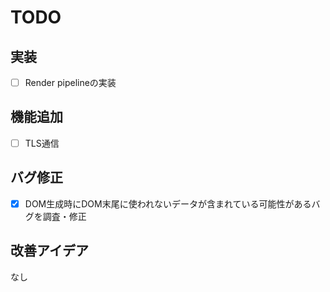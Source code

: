 # TODO

## 実装
- [ ] Render pipelineの実装

## 機能追加
- [ ] TLS通信

## バグ修正
- [x] DOM生成時にDOM末尾に使われないデータが含まれている可能性があるバグを調査・修正

## 改善アイデア
なし

